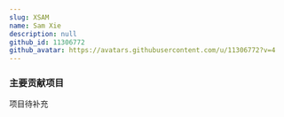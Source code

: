 ```yaml
---
slug: XSAM
name: Sam Xie
description: null
github_id: 11306772
github_avatar: https://avatars.githubusercontent.com/u/11306772?v=4
---
```


### 主要贡献项目

项目待补充
